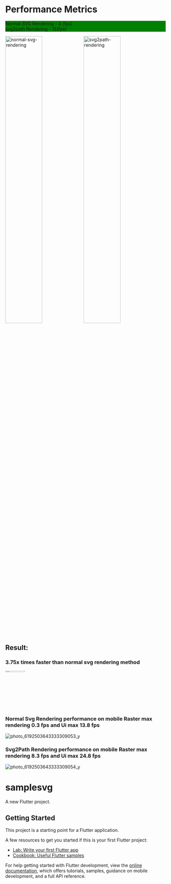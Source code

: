

<h1>Performance Metrics</h1>
<div>
<p style="background-color:green">Normal SVG Rendering - 4 (fps)  &nbsp&nbsp &nbsp &nbsp  &nbsp &nbsp  &nbsp &nbsp  &nbsp &nbsp  &nbsp &nbsp  &nbsp &nbsp   &nbsp &nbsp  &nbsp &nbsp  &nbsp &nbsp  &nbsp &nbsp &nbsp &nbsp &nbsp&nbsp&nbsp&nbsp&nbsp&nbsp&nbsp &nbsp &nbsp &nbsp &nbsp &nbsp svg2path Rendering - 15(fps)

</div>
<div>
<img width="48%" alt="normal-svg-rendering" src="https://user-images.githubusercontent.com/62535697/194137979-65e0c89b-61c2-439e-b8d8-70b62bdb6b01.png">


<img width="48%" alt="svg2path-rendering" src="https://user-images.githubusercontent.com/62535697/194138537-ae2407f1-5f23-43ad-91ee-088bb52048d8.png">

</div>


<h2>Result: </h2>

<h3>3.75x times faster than normal svg rendering method   </h3>

 <a href="https://www.buymeacoffee.com/mpmahesh">
<img  width="35%" height="3%" alt="svg2path-rendering" src="https://user-images.githubusercontent.com/62535697/194220498-98eb404d-1c6c-438a-b739-8eba695161b0.png">


</a>
<h3>Normal Svg Rendering performance on mobile Raster max  rendering 0.3 fps and Ui max 13.8 fps</h3>

![photo_6192503643333309053_y](https://user-images.githubusercontent.com/62535697/194146289-b1e31275-3f79-4c42-bdf4-cc4f43bd0dea.png)



<h3> Svg2Path  Rendering performance on mobile Raster max  rendering 8.3 fps and Ui max 24.8 fps</h3>


![photo_6192503643333309054_y](https://user-images.githubusercontent.com/62535697/194142698-216f5c19-43e3-41f4-8f38-6fb2acb56b3c.jpg)






# samplesvg

A new Flutter project.

## Getting Started

This project is a starting point for a Flutter application.

A few resources to get you started if this is your first Flutter project:

- [Lab: Write your first Flutter app](https://docs.flutter.dev/get-started/codelab)
- [Cookbook: Useful Flutter samples](https://docs.flutter.dev/cookbook)

For help getting started with Flutter development, view the
[online documentation](https://docs.flutter.dev/), which offers tutorials,
samples, guidance on mobile development, and a full API reference.
